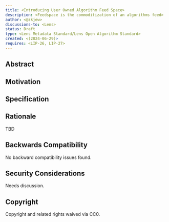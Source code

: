 ```yaml
---
title: <Introducing User Owned Algorithm Feed Space>
description: <Feedspace is the commoditization of an algorithms feed>
author: <@zkjew>
discussions-to: <Lens>
status: Draft
type: <Lens Metadata Standard/Lens Open Algorithm Standard>
created: <(2024-06-29)>
requires: <LIP-26, LIP-27>
---
```


## Abstract

<!--
Every User-Owned Algorithm (UOA) will generate specific content for a user based on the specifications outlined in its metadata. This means that the content viewed by the user is determined by what is defined in the UOA's metadata. The Lens Algorithm Marketplace enables the trading of algorithms among various entities. However, it also introduces an opportunity to commoditize the content within the UOA itself, known as "feedspace". This refers to the ability for users to profit from the inclusion of metadata in their UOAs.

For instance, an emerging creator could benefit by paying for third-party algorithms to incorporate their content into their UOAs for a specified number of posts or a certain duration. This arrangement could mutually benefit both parties involved.
-->

## Motivation

<!--
User-Owned Algorithms (UOAs) have the potential to be a decisive factor distinguishing Web3 platforms from traditional social media. By commoditizing the metadata within UOAs, we can level the playing field for creators who lack the network effects needed to compete in today's algorithm-driven environments. Instead of optimizing content purely to appease algorithms, creators can concentrate on producing high-quality content to foster growth, leveraging the ability to purchase feed space within UOAs. This shift allows for a more equitable opportunity for all creators to thrive based on content quality rather than algorithmic manipulation.
-->

## Specification

<!--
The availability of feedspace should be determined by the owner of the User-Owned Algorithm (UOA). For instance, in a scenario involving a third-party-managed UOA system, the third party should have the ability to offer a percentage of a user's feed, specify the number of users it reaches, the frequency of queries, or the duration content remains visible in the user's UOA metadata.
Consider this other example: an advertiser wishes to include ads in 1% of the feed space and offers to pay the user 5 USDC per year. These implementations of feedspace enable users to exert greater control and derive benefits from their attention on social media platforms.

-->

## Rationale

<!--
The purpose of this LIP is to enhance users' ownership of their social media experience. User-Owned Algorithms (UOAs) empower users to control the content they see in their feeds. The Lens Algorithm Marketplace facilitates the trading of these UOAs in a competitive market, aiming to generate advantages for users. Additionally, the concept of feed space enables users and creators to gain financial or social benefits through the inclusion of curated content in users' feeds.
-->

TBD

## Backwards Compatibility

No backward compatibility issues found.

## Security Considerations

Needs discussion.

## Copyright

Copyright and related rights waived via CC0.
